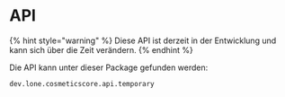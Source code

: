 # API

{% hint style="warning" %}
Diese API ist derzeit in der Entwicklung und kann sich über die Zeit verändern.
{% endhint %}

Die API kann unter dieser Package gefunden werden:&#x20;

```
dev.lone.cosmeticscore.api.temporary
```
